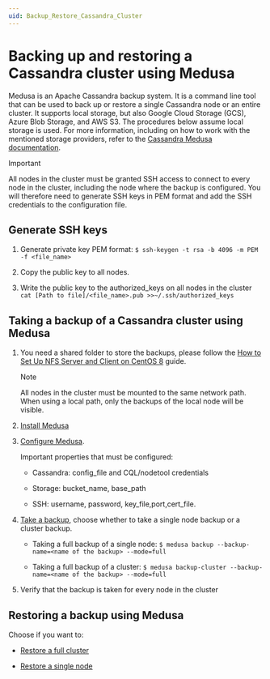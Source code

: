```yaml
---
uid: Backup_Restore_Cassandra_Cluster
---
```


# Backing up and restoring a Cassandra cluster using Medusa

Medusa is an Apache Cassandra backup system. It is a command line tool that can be used to back up or restore a single Cassandra node or an entire cluster. It supports local storage, but also Google Cloud Storage (GCS), Azure Blob Storage, and AWS S3. The procedures below assume local storage is used. For more information, including on how to work with the mentioned storage providers, refer to the [Cassandra Medusa documentation](https://github.com/thelastpickle/cassandra-medusa/tree/master/docs).

> [!IMPORTANT]
> All nodes in the cluster must be granted SSH access to connect to every node in the cluster, including the node where the backup is configured. You will therefore need to generate SSH keys in PEM format and add the SSH credentials to the configuration file.

## Generate SSH keys

1. Generate private key PEM format: `$ ssh-keygen -t rsa -b 4096 -m PEM -f <file_name>`

1. Copy the public key to all nodes.

1. Write the public key to the authorized_keys on all nodes in the cluster `cat [Path to file]/<file_name>.pub >>~/.ssh/authorized_keys`

## Taking a backup of a Cassandra cluster using Medusa

1. You need a shared folder to store the backups, please follow the [How to Set Up NFS Server and Client on CentOS 8](https://www.tecmint.com/install-nfs-server-on-centos-8/) guide.

   > [!NOTE]
   > All nodes in the cluster must be mounted to the same network path. When using a local path, only the backups of the local node will be visible.

1. [Install Medusa](https://github.com/thelastpickle/cassandra-medusa/blob/master/docs/Installation.md)

1. [Configure Medusa](https://github.com/thelastpickle/cassandra-medusa/blob/master/docs/Configuration.md).

   Important properties that must be configured:

   - Cassandra: config_file and CQL/nodetool credentials

   - Storage: bucket_name, base_path

   - SSH: username, password, key_file,port,cert_file. 

1. [Take a backup](https://github.com/thelastpickle/cassandra-medusa/blob/master/docs/Performing-backups.md), choose whether to take a single node backup or a cluster backup.

   - Taking a full backup of a single node: `$ medusa backup --backup-name=<name of the backup> --mode=full`

   - Taking a full backup of a cluster: `$ medusa backup-cluster --backup-name=<name of the backup> --mode=full`

1. Verify that the backup is taken for every node in the cluster

## Restoring a backup using Medusa

Choose if you want to:

- [Restore a full cluster](https://github.com/thelastpickle/cassandra-medusa/blob/master/docs/Restoring-a-full-cluster.md)

- [Restore a single node](https://github.com/thelastpickle/cassandra-medusa/blob/master/docs/Restoring-a-single-node.md)

